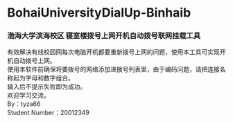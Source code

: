 # BohaiUniversityDialUp-Binhaib
### 渤海大学滨海校区 寝室楼拨号上网开机自动拨号联网挂载工具
有效解决有线校园网每次电脑开机都要重新拨号上网的问题，使用本工具可实现开机自动拨号上网。  
使用本软件前确保将要拨号的网络添加进拨号列表里，由于编码问题，请把连接名称起为字母和数字组合。  
输入后不提示失败即为成功。  
欢迎学习交流。  
By：tyza66  
Student Number：20012349  
